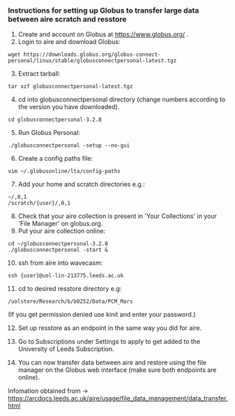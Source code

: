 ### Instructions for setting up Globus to transfer large data between aire scratch and resstore
1) Create and account on Globus at https://www.globus.org/ .
2) Login to aire and download Globus:
```
wget https://downloads.globus.org/globus-connect-personal/linux/stable/globusconnectpersonal-latest.tgz
```
3) Extract tarball:
```
tar xzf globusconnectpersonal-latest.tgz
```
4) cd into globusconnectpersonal directory (change numbers according to the version you have downloaded).
```
cd globusconnectpersonal-3.2.8
```
5) Run Globus Personal:
```
./globusconnectpersonal -setup --no-gui
```
6) Create a config paths file:
```
vim ~/.globusonline/lta/config-paths
```
7) Add your home and scratch directories e.g.:
```
~/,0,1
/scratch/{user}/,0,1
```
8) Check that your aire collection is present in 'Your Collections' in your 'File Manager' on globus.org.
9) Put your aire collection online:
```
cd ~/globusconnectpersonal-3.2.8
./globusconnectpersonal -start &
```
10) ssh from aire into wavecasm:
```
ssh {user}@uol-lin-213775.leeds.ac.uk
```
11) cd to desired resstore directory e.g:
```
/uolstore/Research/b/b0252/Data/PCM_Mars
```
(If you get permission denied use kinit and enter your password.)

12. Set up resstore as an endpoint in the same way you did for aire.  

13. Go to Subscriptions under Settings to apply to get added to the University of Leeds Subscription.  
    
14. You can now transfer data between aire and restore using the file manager on the Globus web interface (make sure both endpoints are online).  
    
Infomation obtained from -> https://arcdocs.leeds.ac.uk/aire/usage/file_data_management/data_transfer.html 
